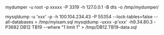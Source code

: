 mydumper -u root -p xxxxx -P 3319 -h 127.0.0.1 -B dts -o /tmp/mydumper/

mysqldump -u 'xxx' -p -h 100.104.234.43 -P 55354 --lock-tables=false --all-databases > /tmp/myisam.sql
mysqldump -uxxx -p'xxx' -h9.34.80.3 -P3682 DB12 TB19 --where "1 limit 1" > /tmp/DB12.TB19-data.sql